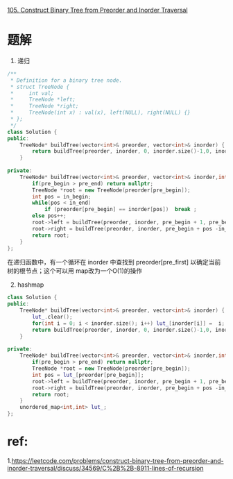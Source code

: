 [105. Construct Binary Tree from Preorder and Inorder Traversal](https://leetcode.com/problems/construct-binary-tree-from-preorder-and-inorder-traversal/)

# 题解
1. 递归
```cpp
/**
 * Definition for a binary tree node.
 * struct TreeNode {
 *     int val;
 *     TreeNode *left;
 *     TreeNode *right;
 *     TreeNode(int x) : val(x), left(NULL), right(NULL) {}
 * };
 */
class Solution {
public:
    TreeNode* buildTree(vector<int>& preorder, vector<int>& inorder) {
        return buildTree(preorder, inorder, 0, inorder.size()-1,0, inorder.size()-1);
    }
    
private:
    TreeNode* buildTree(vector<int>& preorder, vector<int>& inorder,int pre_begin, int pre_end, int in_begin ,int in_end){
        if(pre_begin > pre_end) return nullptr;
        TreeNode *root = new TreeNode(preorder[pre_begin]);
        int pos = in_begin;
        while(pos < in_end)
            if (preorder[pre_begin] == inorder[pos])  break ;
        else pos++;
        root->left = buildTree(preorder, inorder, pre_begin + 1, pre_begin + pos - in_begin, in_begin, pos - 1);
        root->right = buildTree(preorder, inorder, pre_begin + pos -in_begin + 1, pre_end, pos + 1, in_end);
        return root;
    }
};
```

在递归函数中，有一个循环在 inorder 中查找到 preorder[pre_first] 以确定当前树的根节点；这个可以用 map改为一个O(1)的操作

2. hashmap



```cpp
class Solution {
public:
    TreeNode* buildTree(vector<int>& preorder, vector<int>& inorder) {
        lut_.clear();
        for(int i = 0; i < inorder.size(); i++) lut_[inorder[i]] =  i;
        return buildTree(preorder, inorder, 0, inorder.size()-1,0, inorder.size()-1);
    }
    
private:
    TreeNode* buildTree(vector<int>& preorder, vector<int>& inorder,int pre_begin, int pre_end, int in_begin ,int in_end){
        if(pre_begin > pre_end) return nullptr;
        TreeNode *root = new TreeNode(preorder[pre_begin]);
        int pos = lut_[preorder[pre_begin]];
        root->left = buildTree(preorder, inorder, pre_begin + 1, pre_begin + pos - in_begin, in_begin, pos - 1);
        root->right = buildTree(preorder, inorder, pre_begin + pos -in_begin + 1, pre_end, pos + 1, in_end);
        return root;
    }
    unordered_map<int,int> lut_;
};
```

# ref:
1.https://leetcode.com/problems/construct-binary-tree-from-preorder-and-inorder-traversal/discuss/34569/C%2B%2B-8911-lines-of-recursion

